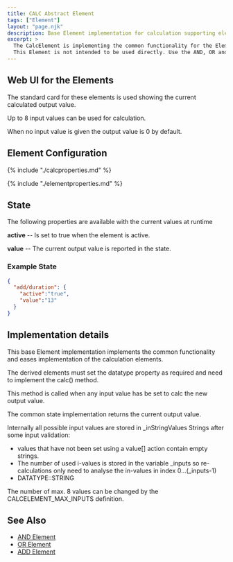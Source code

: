 ```yaml
---
title: CALC Abstract Element
tags: ["Element"]
layout: "page.njk"
description: Base Element implementation for calculation supporting elements.
excerpt: >
  The CalcElement is implementing the common functionality for the Elements that create one output value from multiple input values.
  This Element is not intended to be used directly. Use the AND, OR and ADD Elements.
---
```


## Web UI for the Elements

The standard card for these elements is used showing the current calculated output value.

Up to 8 input values can be used for calculation.

When no input value is given the output value is 0 by default.

## Element Configuration

{% include "./calcproperties.md" %}

{% include "./elementproperties.md" %}


## State

The following properties are available with the current values at runtime

**active** -- Is set to true when the element is active.

**value** -- The current output value is reported in the state.


### Example State

``` json
{
  "add/duration": {
    "active":"true",
    "value":"13"
  }
}
```


## Implementation details

This base Element implementation implements the common functionality
and eases implementation of the calculation elements.

The derived elements must set the datatype property as required and need to implement the calc() method.

This method is called when any input value has be set to calc the new output value.

The common state implementation returns the current output value.

Internally all possible input values are stored in _inStringValues Strings after some input validation:

* values that have not been set using a value[] action contain empty strings.
* The number of used i-values is stored in the variable _inputs so re-calculations only need to analyse
  the in-values in index 0...(_inputs-1)
* DATATYPE::STRING 


The number of max. 8 values can be changed by the CALCELEMENT_MAX_INPUTS definition.

## See Also

* [AND Element](/elements/and.md)
* [OR Element](/elements/or.md)
* [ADD Element](/elements/add.md)
